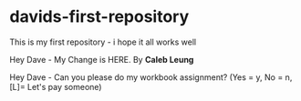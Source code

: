 # davids-first-repository

This is my first repository - i hope it all works well


Hey Dave - My Change is HERE. By **Caleb Leung**

Hey Dave - Can you please do my workbook assignment? (Yes = y, No = n, [L]= Let's pay someone)
